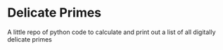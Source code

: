 # Delicate Primes
 A little repo of python code to calculate and print out a list of all digitally delicate primes
